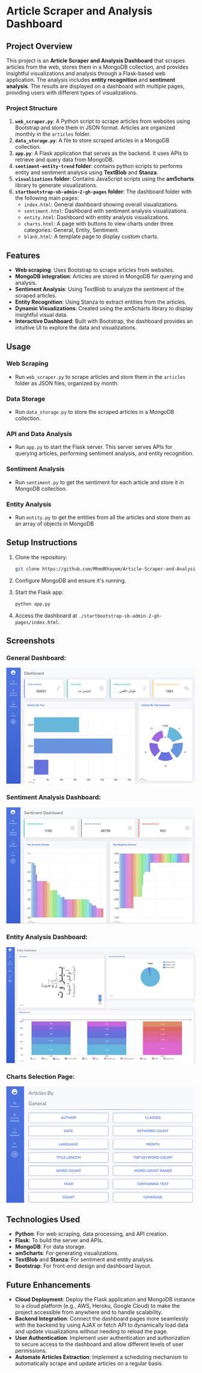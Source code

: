 
# Article Scraper and Analysis Dashboard

## Project Overview

This project is an **Article Scraper and Analysis Dashboard** that scrapes articles from the web, stores them in a MongoDB collection, and provides insightful visualizations and analysis through a Flask-based web application. The analysis includes **entity recognition** and **sentiment analysis**. The results are displayed on a dashboard with multiple pages, providing users with different types of visualizations.

### Project Structure

1. **`web_scraper.py`**: A Python script to scrape articles from websites using Bootstrap and store them in JSON format. Articles are organized monthly in the `articles` folder.
2. **`data_storage.py`**: A file to store scraped articles in a MongoDB collection.
3. **`app.py`**: A Flask application that serves as the backend. It uses APIs to retrieve and query data from MongoDB.
4. **`sentiment-entity-trend` folder**: contains python scripts to performs entity and sentiment analysis using **TextBlob** and **Stanza**. 
5. **`visualizations` folder**: Contains JavaScript scripts using the **am5charts** library to generate visualizations.
6. **`startbootstrap-sb-admin-2-gh-pages` folder**: The dashboard folder with the following main pages:
   - `index.html`: General dashboard showing overall visualizations.
   - `sentiment.html`: Dashboard with sentiment analysis visualizations.
   - `entity.html`: Dashboard with entity analysis visualizations.
   - `charts.html`: A page with buttons to view charts under three categories: General, Entity, Sentiment.
   - `blank.html`: A template page to display custom charts.

## Features

- **Web scraping**: Uses Bootstrap to scrape articles from websites.
- **MongoDB integration**: Articles are stored in MongoDB for querying and analysis.
- **Sentiment Analysis**: Using TextBlob to analyze the sentiment of the scraped articles.
- **Entity Recognition**: Using Stanza to extract entities from the articles.
- **Dynamic Visualizations**: Created using the am5charts library to display insightful visual data.
- **Interactive Dashboard**: Built with Bootstrap, the dashboard provides an intuitive UI to explore the data and visualizations.

## Usage

### Web Scraping
- Run `web_scraper.py` to scrape articles and store them in the `articles` folder as JSON files, organized by month.

### Data Storage
- Run `data_storage.py` to store the scraped articles in a MongoDB collection.

### API and Data Analysis
- Run `app.py` to start the Flask server. This server serves APIs for querying articles, performing sentiment analysis, and entity recognition.

### Sentiment Analysis
- Run `sentiment.py` to get the sentiment for each article and store it in MongoDB collection.

### Entity Analysis
- Run `entity.py` to get the entities from all the articles and store them as an array of objects in MongoDB

## Setup Instructions

1. Clone the repository:
   ```bash
   git clone https://github.com/MhmdRhayem/Article-Scraper-and-Analysis-Dashboard
   ```

2. Configure MongoDB and ensure it's running.

3. Start the Flask app:
   ```bash
   python app.py
   ```

4. Access the dashboard at `./startbootstrap-sb-admin-2-gh-pages/index.html`.

## Screenshots

### **General Dashboard:**
  ![General Dashboard Screenshot](./screenshots/general_dashboard.png)

### **Sentiment Analysis Dashboard:**
  ![Sentiment Dashboard Screenshot](./screenshots/sentiment_dashboard.png)

### **Entity Analysis Dashboard:**
  ![Entity Dashboard Screenshot](./screenshots/entity_dashboard.png)

### **Charts Selection Page:**
  ![Charts Page Screenshot](./screenshots/charts.png)

## Technologies Used

- **Python**: For web scraping, data processing, and API creation.
- **Flask**: To build the server and APIs.
- **MongoDB**: For data storage.
- **am5charts**: For generating visualizations.
- **TextBlob** and **Stanza**: For sentiment and entity analysis.
- **Bootstrap**: For front-end design and dashboard layout.

## Future Enhancements

- **Cloud Deployment**: Deploy the Flask application and MongoDB instance to a cloud platform (e.g., AWS, Heroku, Google Cloud) to make the project accessible from anywhere and to handle scalability.
- **Backend Integration**: Connect the dashboard pages more seamlessly with the backend by using AJAX or fetch API to dynamically load data and update visualizations without needing to reload the page.
- **User Authentication**: Implement user authentication and authorization to secure access to the dashboard and allow different levels of user permissions.
- **Automate Articles Extraction**: Implement a scheduling mechanism to automatically scrape and update articles on a regular basis.